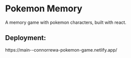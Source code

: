 # Pokemon Memory
<p>A memory game with pokemon characters, built with react.</p>
<h2>Deployment:</h2>
https://main--connorrewa-pokemon-game.netlify.app/

